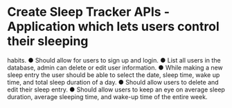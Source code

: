 # Create Sleep Tracker APIs - Application which lets users control their sleeping
habits.
● Should allow for users to sign up and login.
● List all users in the database, admin can delete or edit user information.
● While making a new sleep entry the user should be able to select the date, sleep time,
wake up time, and total sleep duration of a day.
● Should allow users to delete and edit their sleep entry.
● Should allow users to keep an eye on average sleep duration, average sleeping time,
and wake-up time of the entire week.
